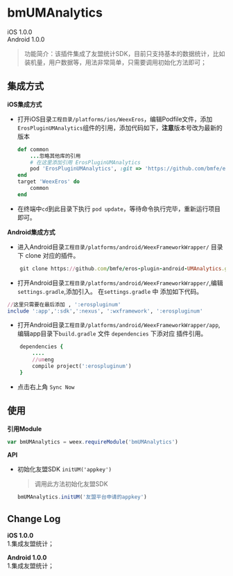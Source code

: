 # bmUMAnalytics

iOS 1.0.0<br>
Android 1.0.0

> 功能简介：该插件集成了友盟统计SDK，目前只支持基本的数据统计，比如装机量，用户数据等，用法非常简单，只需要调用初始化方法即可；


## 集成方式
**iOS集成方式**

* 打开iOS目录`工程目录/platforms/ios/WeexEros`，编辑Podfile文件，添加`ErosPluginUMAnalytics`组件的引用，添加代码如下，**注意**版本号改为最新的版本

	```ruby
	def common
    	...忽略其他库的引用
    	# 在这里添加引用 ErosPluginUMAnalytics
    	pod 'ErosPluginUMAnalytics', :git => 'https://github.com/bmfe/eros-plugin-ios-UMAnalytics.git', :tag => '版本号'
	end
	target 'WeexEros' do
    	common
	end
	```

* 在终端中`cd`到此目录下执行 `pod update`，等待命令执行完毕，重新运行项目即可。

**Android集成方式**

* 进入Android目录`工程目录/platforms/android/WeexFrameworkWrapper/` 目录下 clone 对应的插件。

``` ruby
	git clone https://github.com/bmfe/eros-plugin-android-UMAnalytics.git "erospluginum"
```

* 打开Android目录`工程目录/platforms/android/WeexFrameworkWrapper/`,编辑`settings.gradle`,添加引入。
在`settings.gradle` 中 添加如下代码。

``` ruby
//这里只需要在最后添加 , ':erospluginum'
include ':app',':sdk',':nexus', ':wxframework', ':erospluginum'  
```

* 打开Android目录`工程目录/platforms/android/WeexFrameworkWrapper/app`,编辑app目录下`build.gradle` 文件 `dependencies` 下添对应 插件引用。

``` ruby
	dependencies {
		....
		//umeng
    	compile project(':erospluginum')
	}
```
* 点击右上角 `Sync Now`

## 使用

**引用Module**

```js
var bmUMAnalytics = weex.requireModule('bmUMAnalytics')
```

**API**

* 初始化友盟SDK `initUM('appkey')` 

	> 调用此方法初始化友盟SDK

	```js
	bmUMAnalytics.initUM('友盟平台申请的appkey')
	```

## Change Log

**iOS 1.0.0** <br>
1.集成友盟统计；

**Android 1.0.0** <br>
1.集成友盟统计；

